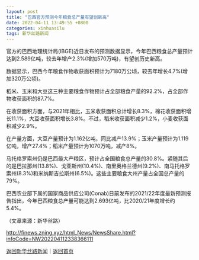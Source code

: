 ```yaml
---
layout: post
title: "巴西官方预测今年粮食总产量有望创新高"
date: 2022-04-11 13:49:55 +0800
categories: xinhuasilu
tags: 新华丝路新闻
---
```

<p>官方的巴西地理统计局(IBGE)近日发布的预测数据显示，今年巴西粮食总产量预计达到2.589亿吨，较去年增产2.3%(增加570万吨)，有望创历史新高。</p><p>数据显示，巴西今年粮食作物收获面积预计为7180万公顷，较去年增长4.7%(增加320万公顷)。</p><p>稻米、玉米和大豆这三种主要粮食作物预计占全部粮食产量的92.2%，占全部作物收获面积的87.7%。</p><p>在收获面积方面，与2021年相比，玉米收获面积总计增长8.3%，棉花收获面积增长11.1%，大豆收获面积增长3.8%。不过，稻米收获面积减少1.2%，小麦收获面积减少2.9%。</p><p>在产量方面，大豆产量预计为1.162亿吨，同比减产13.9%；玉米产量预计为1.119亿吨，增产27.4%；稻米产量预计为1070万吨，减产8%。</p><p>马托格罗索州仍是巴西最大产粮区，预计占全国粮食总产量的30.8%。紧随其后的是巴拉那州(13.8%)、戈亚斯州(10.4%)、南里奥格兰德州(9.2%)、南马托格罗索州(8.3%)和米纳斯吉拉斯州(6.5%)。这些主要粮食大州产量占全国总产量的79%。</p><p>巴西农业部下属的国家商品供应公司(Conab)日前发布的2021/22年度最新预测报告指出，今年巴西粮食总产量可能达到2.693亿吨，比2020/21年度增长约5.4%。</p><p></p><p class="em_media">（文章来源：新华丝路）</p>

<http://finews.zning.xyz/html_News/NewsShare.html?infoCode=NW202204112338366111>

[返回新华丝路新闻](//finews.withounder.com/category/xinhuasilu.html)｜[返回首页](//finews.withounder.com/)